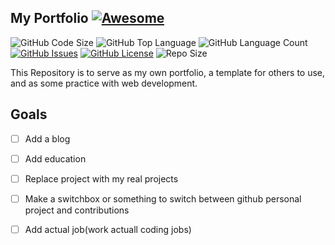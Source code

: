 ## My Portfolio [![Awesome](https://cdn.rawgit.com/sindresorhus/awesome/d7305f38d29fed78fa85652e3a63e154dd8e8829/media/badge.svg)](https://github.com/sindresorhus/awesome)

![GitHub Code Size](https://img.shields.io/github/languages/code-size/TheWhiteWolf1337/my_portfolio.svg)
![GitHub Top Language](https://img.shields.io/github/languages/top/TheWhiteWolf1337/my_portfolio.svg)
![GitHub Language Count](https://img.shields.io/github/languages/count/TheWhiteWolf1337/my_portfolio.svg)
[![GitHub Issues](https://img.shields.io/github/issues/TheWhiteWolf1337/my_portfolio.svg)](https://github.com/TheWhiteWolf1337/my_portfolio/issues)
[![GitHub License](https://img.shields.io/github/license/TheWhiteWolf1337/my_portfolio.svg)](https://github.com/TheWhiteWolf1337/my_portfolio/blob/master/LICENSE)
![Repo Size](https://github-size-badge.herokuapp.com/TheWhiteWolf1337/my_portfolio.svg)

This Repository is to serve as my own portfolio, a template for others to use, and as some practice with web development.

## Goals

-   [ ] Add a blog
-   [ ] Add education
-   [ ] Replace project with my real projects
-   [ ] Make a switchbox or something to switch between github personal project and contributions
-   [ ] Add actual job(work actuall coding jobs)

